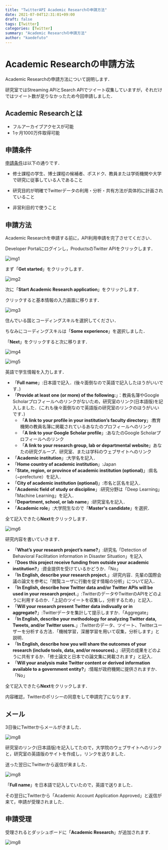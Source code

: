 ```yaml
---
title: "TwitterAPI Academic Researchの申請方法"
date: 2021-07-04T12:31:01+09:00
draft: false
tags: [Twitter]
categories: [Twitter]
summary: "Academic Researchの申請方法"
author: "kaedefuto"
---
```


# Academic Researchの申請方法

Academic Researchの申請方法について説明します．

研究室ではStreaming APIとSearch APIでツイート収集していますが，それだけではツイート数が足りなかったため今回申請しました．

## Academic Researchとは
- フルアーカイブアクセスが可能
- 1ヶ月1000万件取得可能

## 申請条件
[申請条件](https://developer.twitter.com/en/products/twitter-api/academic-research/application-info)は以下の通りです．

- 修士課程の学生、博士課程の候補者、ポスドク、教員または学術機関や大学で研究に従事している人であること

- 研究目的が明確でTwitterデータの利用・分析・共有方法が具体的に計画されていること

- 非営利目的で使うこと


## 申請方法
Academic Researchを申請する前に，API利用申請を完了させてください．

Developer Portalにログインし，ProductsのTwitter APIをクリックします．

![img1](/img/1.png)

まず「**Get started**」をクリックします．

![img2](/img/2.png)

次に「**Start Academic Research application**」をクリックします．

クリックすると基本情報の入力画面に移ります．

![img3](/img/3.png)

住んでいる国とコーディングスキルを選択してください．

ちなみにコーディングスキルは「**Some experience**」を選択しました．

「**Next**」をクリックすると次に移ります．

![img4](/img/4.png)

![img5](/img/5.png)

英語で学生情報を入力します．

- 「**Full name**」:日本語で記入．(後々面倒なので英語で記入したほうがいいです．)
- 「**Provide at least one (or more) of the following:**」：教員名簿やGoogle Scholarプロフィールへのリンクがないため，研究室のリンク(日本語版)を記入しました．(これも後々面倒なので英語版の研究室のリンクのほうがいいです．)
  - 「**A link to your profile in your institution’s faculty directory**」:教育機関の教員名簿に掲載されているあなたのプロフィールへのリンク
  - 「**A link to your Google Scholar profile**」:あなたのGoogle Scholarプロフィールへのリンク
  - 「**A link to your research group, lab or departmental website**」あなたの研究グループ、研究室、または学科のウェブサイトへのリンク
- 「**Academic institution**」:大学名を記入．
- 「**Home country of academic institution**」:Japan
- 「**State, region, or province of academic institution (optional)**」:県名（~prefecture）を記入．
- 「**City of academic institution (optional)**」:市名と区名を記入．
- 「**Academic field of study or discipline**」:研究分野は「Deep Learning」「Machine Learning」を記入．
- 「**Department, school, or lab name**」:研究室名を記入．
- 「**Academic role**」:大学院生なので「**Master's candidate**」を選択．

全て記入できたら**Next**をクリックします．

![img6](/img/6.png)

研究内容を書いていきます．

- 「**What’s your research project’s name?**」:研究名「Detection of Behavioral Facilitation information in Disaster Situation」を記入
- 「**Does this project receive funding from outside your academic institution?**」:資金提供を受けているかどうか．「No」
- 「**In English, describe your research project.**」:研究内容．先輩の国際会議の論文を参考に「閲覧ユーザに行動を促す情報の分析」について記入．
- 「**In English, describe how Twitter data and/or Twitter APIs will be used in your research project.**」:TwitterのデータやTwitterのAPIをどのように利用するのか．「上記のツイートを収集し，分析するため」と記入．
- 「**Will your research present Twitter data indivually or in aggregate?**」:Twitterデータを集計して提示しますか．「Aggregate」
- 「**In English, describe your methodology for analyzing Twitter data, Tweets, and/or Twitter users.**」:Twitterのデータ、ツイート、Twitterユーザーを分析する方法．「機械学習，深層学習を用いて収集，分析します」と説明．
- 「**In English, describe how you will share the outcomes of your research (include tools, data, and/or resources).**」:研究の成果をどのように共有するか．「修士論文と日本での論文集に掲載されます」と記入．
- 「**Will your analysis make Twitter content or derived information available to a government entity?**」:情報が政府機関に提供されますか．「No」

全て記入できたら**Next**をクリックします．

内容確認，Twitterのポリシーの同意をして申請完了になります．

## メール

3日後にTwitterからメールがきました．

![img8](/img/8.png)

研究室のリンク(日本語版)を記入してたので，大学院のウェブサイトへのリンクと，研究室の英語版のサイトを作成し，リンクを送りました．

送った翌日にTwitterから返信が来ました．

![img8](/img/9.png)

「**Full name**」を日本語で記入していたので，英語で送りました．

その翌日にTwitterから「Academic Account Application Approved」と返信が来て，申請が受理されました．

## 申請受理

受理されるとダッシュボードに「**Academic Research**」が追加されます.

![img8](/img/10.png)
